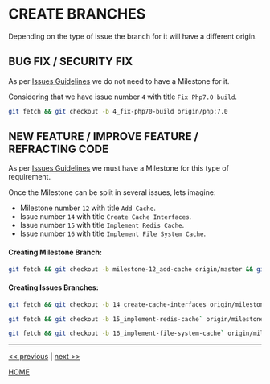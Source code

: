 # CREATE BRANCHES

Depending on the type of issue the branch for it will have a different origin.


## BUG FIX / SECURITY FIX

As per [Issues Guidelines](docs/how-to/create_an_issue.md) we do not need to have a Milestone for it.

Considering that we have issue number `4` with title `Fix Php7.0 build`.

```bash
git fetch && git checkout -b 4_fix-php70-build origin/php:7.0
```


## NEW FEATURE / IMPROVE FEATURE / REFRACTING CODE

As per [Issues Guidelines](docs/how-to/create_an_issue.md) we must have a Milestone for this type of requirement.

Once the Milestone can be split in several issues, lets imagine:

* Milestone number `12` with title `Add Cache`.
* Issue number `14` with title `Create Cache Interfaces`.
* Issue number `15` with title `Implement Redis Cache`.
* Issue number `16` with title `Implement File System Cache`.


#### Creating Milestone Branch:

```bash
git fetch && git checkout -b milestone-12_add-cache origin/master && git push origin milestone-12_add-cache
```

#### Creating Issues Branches:

```bash
git fetch && git checkout -b 14_create-cache-interfaces origin/milestone-12_add-cache
```

```bash
git fetch && git checkout -b 15_implement-redis-cache` origin/milestone-12_add-cache
```

```bash
git fetch && git checkout -b 16_implement-file-system-cache` origin/milestone-12_add-cache
```


---

[<< previous](https://gitlab.com/exadra37-docker-images/php7/composer/blob/master/docs/how-to/create_an_issue.md) | [next >>](https://gitlab.com/exadra37-docker-images/php7/composer/blob/master/docs/how-to/create_a_merge_request.md)

[HOME](https://gitlab.com/exadra37-docker-images/php7/composer/blob/master/README.md)

